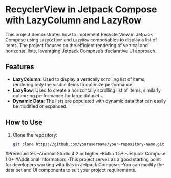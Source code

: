 # RecyclerView in Jetpack Compose with LazyColumn and LazyRow

This project demonstrates how to implement RecyclerView in Jetpack Compose using `LazyColumn` and `LazyRow` composables to display a list of items. The project focuses on the efficient rendering of vertical and horizontal lists, leveraging Jetpack Compose’s declarative UI approach.

## Features
- **LazyColumn**: Used to display a vertically scrolling list of items, rendering only the visible items to optimize performance.
- **LazyRow**: Used to create a horizontally scrolling list of items, similarly optimizing performance for large datasets.
- **Dynamic Data**: The lists are populated with dynamic data that can easily be modified or expanded.

## How to Use

1. Clone the repository:
   ```bash
   git clone https://github.com/yourusername/your-repository-name.git
#Prerequisites
-Android Studio 4.2 or higher
-Kotlin 1.5+
-Jetpack Compose 1.0+
#Additional Information:
-This project serves as a good starting point for developers working with lists in Jetpack Compose.
-You can modify the data set and UI components to suit your project requirements.
